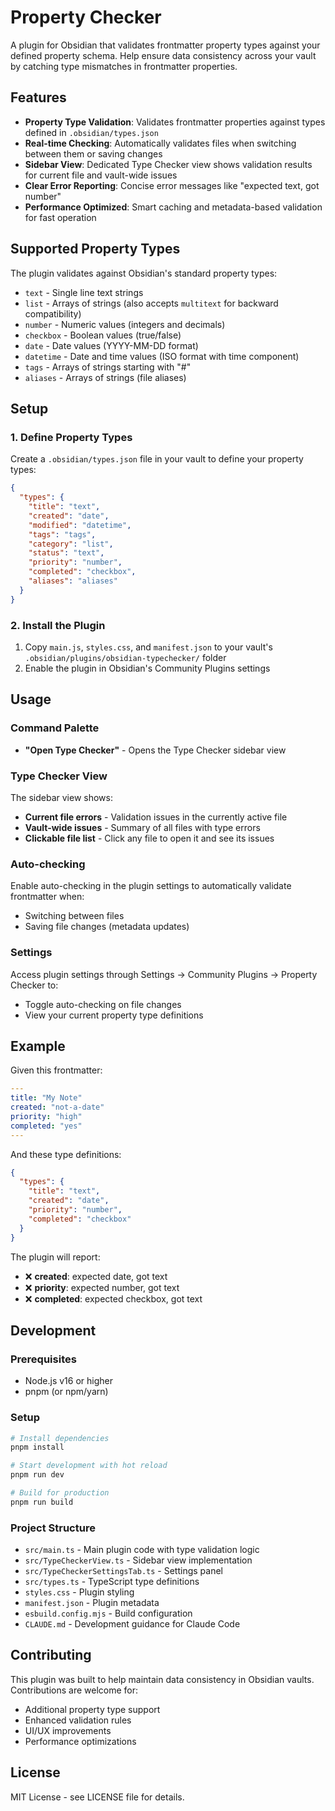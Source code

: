 # Property Checker

A plugin for Obsidian that validates frontmatter property types against your defined property schema. Help ensure data consistency across your vault by catching type mismatches in frontmatter properties.

## Features

- **Property Type Validation**: Validates frontmatter properties against types defined in `.obsidian/types.json`
- **Real-time Checking**: Automatically validates files when switching between them or saving changes
- **Sidebar View**: Dedicated Type Checker view shows validation results for current file and vault-wide issues
- **Clear Error Reporting**: Concise error messages like "expected text, got number"
- **Performance Optimized**: Smart caching and metadata-based validation for fast operation

## Supported Property Types

The plugin validates against Obsidian's standard property types:

- `text` - Single line text strings
- `list` - Arrays of strings (also accepts `multitext` for backward compatibility)
- `number` - Numeric values (integers and decimals)
- `checkbox` - Boolean values (true/false)
- `date` - Date values (YYYY-MM-DD format)
- `datetime` - Date and time values (ISO format with time component)
- `tags` - Arrays of strings starting with "#"
- `aliases` - Arrays of strings (file aliases)

## Setup

### 1. Define Property Types

Create a `.obsidian/types.json` file in your vault to define your property types:

```json
{
  "types": {
    "title": "text",
    "created": "date",
    "modified": "datetime",
    "tags": "tags",
    "category": "list",
    "status": "text",
    "priority": "number",
    "completed": "checkbox",
    "aliases": "aliases"
  }
}
```

### 2. Install the Plugin

1. Copy `main.js`, `styles.css`, and `manifest.json` to your vault's `.obsidian/plugins/obsidian-typechecker/` folder
2. Enable the plugin in Obsidian's Community Plugins settings

## Usage

### Command Palette

- **"Open Type Checker"** - Opens the Type Checker sidebar view

### Type Checker View

The sidebar view shows:

- **Current file errors** - Validation issues in the currently active file
- **Vault-wide issues** - Summary of all files with type errors
- **Clickable file list** - Click any file to open it and see its issues

### Auto-checking

Enable auto-checking in the plugin settings to automatically validate frontmatter when:

- Switching between files
- Saving file changes (metadata updates)

### Settings

Access plugin settings through Settings → Community Plugins → Property Checker to:

- Toggle auto-checking on file changes
- View your current property type definitions

## Example

Given this frontmatter:

```yaml
---
title: "My Note"
created: "not-a-date"
priority: "high"
completed: "yes"
---
```

And these type definitions:

```json
{
  "types": {
    "title": "text",
    "created": "date",
    "priority": "number",
    "completed": "checkbox"
  }
}
```

The plugin will report:

- ❌ **created**: expected date, got text
- ❌ **priority**: expected number, got text
- ❌ **completed**: expected checkbox, got text

## Development

### Prerequisites

- Node.js v16 or higher
- pnpm (or npm/yarn)

### Setup

```bash
# Install dependencies
pnpm install

# Start development with hot reload
pnpm run dev

# Build for production
pnpm run build
```

### Project Structure

- `src/main.ts` - Main plugin code with type validation logic
- `src/TypeCheckerView.ts` - Sidebar view implementation
- `src/TypeCheckerSettingsTab.ts` - Settings panel
- `src/types.ts` - TypeScript type definitions
- `styles.css` - Plugin styling
- `manifest.json` - Plugin metadata
- `esbuild.config.mjs` - Build configuration
- `CLAUDE.md` - Development guidance for Claude Code

## Contributing

This plugin was built to help maintain data consistency in Obsidian vaults. Contributions are welcome for:

- Additional property type support
- Enhanced validation rules
- UI/UX improvements
- Performance optimizations

## License

MIT License - see LICENSE file for details.
